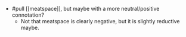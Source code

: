 - #pull [[meatspace]], but maybe with a more neutral/positive connotation?
  - Not that meatspace is clearly negative, but it is slightly reductive maybe.